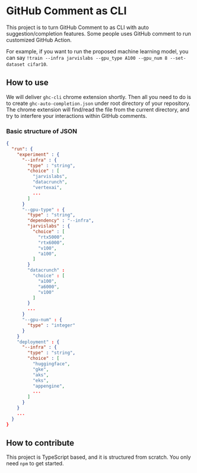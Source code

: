 # GitHub Comment as CLI 

This project is to turn GitHub Comment to as CLI with auto suggestion/completion features. Some people uses GitHub comment to run customized GitHub Action. 

For example, if you want to run the proposed machine learning model, you can say `!train --infra jarvislabs --gpu_type A100 --gpu_num 8 --set-dataset cifar10`. 

## How to use

We will deliver `ghc-cli` chrome extension shortly. Then all you need to do is to create `ghc-auto-completion.json` under root directory of your repository. The chrome extension will find/read the file from the current directory, and try to interfere your interactions within GitHub comments. 

### Basic structure of JSON 

```json
{
  "run": {
    "experiment" : {
      "--infra" : {
        "type" : "string",
        "choice" : [
          "jarvislabs",
          "datacrunch",
          "vertexai",
          ...
        ]
      }
      "--gpu-type" : {
        "type" : "string",
        "dependency" : "--infra",
        "jarvislabs" : {
          "choice" : [
            "rtx5000",
            "rtx6000",
            "v100",
            "a100",
          ]        
        }
        "datacrunch" : 
          "choice" : [
            "a100",
            "a6000",
            "v100"
          ]
        }
        ...
      }
      "--gpu-num" : {
        "type" : "integer"
      }
    }
    "deployment" : {
      "--infra" : {
        "type" : "string",
        "choice" : [
          "huggingface",
          "gke",
          "aks",
          "eks",
          "appengine",
          ...
        ]
      }
    }
    ...
  }
}
```

## How to contribute

This project is TypeScript based, and it is structured from scratch. You only need `npm` to get started. 
